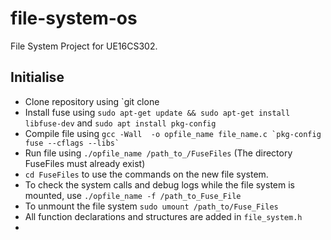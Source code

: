 # file-system-os

File System Project for UE16CS302.

## Initialise

* Clone repository using `git clone 
* Install fuse using `sudo apt-get update && sudo apt-get install libfuse-dev` and `sudo apt install pkg-config`
* Compile file using ``gcc -Wall  -o opfile_name file_name.c `pkg-config fuse --cflags --libs` ``
* Run file using `./opfile_name /path_to_/FuseFiles` (The directory FuseFiles must already exist)
* `cd FuseFiles` to use the commands on the new file system.
* To check the system calls and debug logs while the file system is mounted, use `./opfile_name -f /path_to_Fuse_File`
* To unmount the file system `sudo umount /path_to/Fuse_Files	`
* All function declarations and structures are added in `file_system.h`
* 